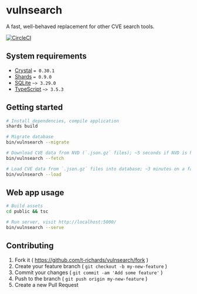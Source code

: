 # vulnsearch

A fast, well-behaved replacement for other CVE search tools.

[![CircleCI](https://circleci.com/gh/t-richards/vulnsearch.svg?style=svg)](https://circleci.com/gh/t-richards/vulnsearch)

## System requirements

- [Crystal][crystal] `= 0.30.1`
- [Shards][shards] `= 0.9.0`
- [SQLite][sqlite] `~> 3.29.0`
- [TypeScript][typescript] `~> 3.5.3`

## Getting started

```bash
# Install dependencies, compile application
shards build

# Migrate database
bin/vulnsearch --migrate

# Download CVE data from NVD (`.json.gz` files); ~5 seconds if NVD is having a good day.
bin/vulnsearch --fetch

# Load CVE data from `.json.gz` files into database; ~3 minutes on a fast machine.
bin/vulnsearch --load
```

## Web app usage

```bash
# Build assets
cd public && tsc

# Run server, visit http://localhost:5000/
bin/vulnsearch --serve
```

## Contributing

1. Fork it ( <https://github.com/t-richards/vulnsearch/fork> )
2. Create your feature branch ( `git checkout -b my-new-feature` )
3. Commit your changes ( `git commit -am 'Add some feature'` )
4. Push to the branch ( `git push origin my-new-feature` )
5. Create a new Pull Request

[crystal]: https://crystal-lang.org/
[shards]: https://github.com/crystal-lang/shards
[sqlite]: https://www.sqlite.org/
[typescript]: https://www.typescriptlang.org/
